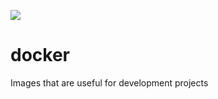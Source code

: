 [![](https://drone.prakashprasad.com/api/badges/indusninja/docker/status.svg)](#)
# docker
Images that are useful for development projects
